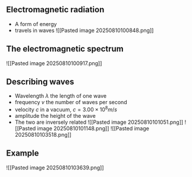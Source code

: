 ## Electromagnetic radiation
* A form of energy
* travels in waves
![[Pasted image 20250810100848.png]]
## The electromagnetic spectrum
![[Pasted image 20250810100917.png]]
## Describing waves 
* Wavelength $\lambda$ the length of one wave
* frequency $v$ the number of waves per second
* velocity $c$ in a vacuum, $c = 3.00\times 10^8 m/s$
* amplitude the height of the wave
* The two are inversely related
![[Pasted image 20250810101051.png]]
![[Pasted image 20250810101148.png]]
![[Pasted image 20250810103518.png]]

## Example
![[Pasted image 20250810103639.png]]